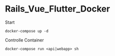 # Rails_Vue_Flutter_Docker

Start

```
docker-compose up -d
```

Controlle Container
```
docker-compose run <api|webapp> sh
```
